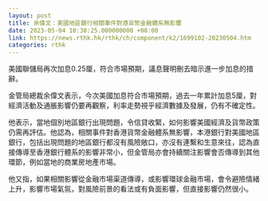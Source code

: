 ```yaml
---
layout: post
title: 余偉文：美國地區銀行相關事件對港貨幣金融體系無影響
date: 2023-05-04 10:38:25.000000000 +08:00
link: https://news.rthk.hk/rthk/ch/component/k2/1699102-20230504.htm
categories: rthk
---
```


美國聯儲局再次加息0.25厘，符合市場預期，議息聲明刪去暗示進一步加息的措辭。

金管局總裁余偉文表示，今次美國加息符合市場預期，過去一年累計加息5厘，對經濟活動及通脹影響仍要再觀察，利率走勢視乎經濟數據及發展，仍有不確定性。

他表示，當地個別地區銀行出現問題，令信貸收緊，如何影響美國經濟及貨幣政策仍需再評估。他認為，相關事件對香港貨幣金融體系無影響，本港銀行對美國地區銀行，包括出現問題的地區銀行都沒有風險敞口，亦沒有連繫和生意來往，認為直接傳導至香港銀行體系的影響非常小，但金管局亦會持續關注影響會否傳導到其他環節，例如當地的商業房地產市場。

他又指，如果相關影響從金融市場渠道傳導，或影響環球金融市場，會令避險情緒上升，影響市場氣氛，對風險前景的看法或有負面影響，但直接影響仍然很小。

